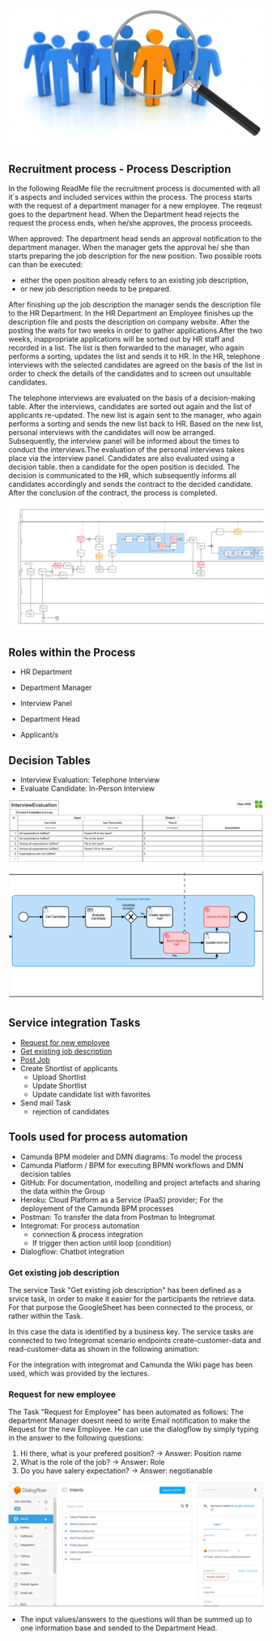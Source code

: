 ![](https://raw.githubusercontent.com/DigiBP/digibp-dom/master/Report%20Pics/recruitment.jpg?token=AjCUhxHgVTWjl5CuNBnzQtnPd_1e-Ur3ks5bG7ZEwA%3D%3D)


## Recruitment process - Process Description

In the following ReadMe file the recruitment process is documented with all it`s aspects and included services within 
the process.
The process starts with the request of a department manager for a new employee. The reqeust goes to the department 
head. When the Department head rejects the request the process ends, when he/she approves, the process proceeds. 

When approved: The department head sends an approval notification to the department manager. When the 
manager gets the approval he/ she than starts preparing the job description for the new position. 
Two possible roots can than be executed: 

- either the open position already refers to an existing job description, 
- or new job description needs to be prepared. 

After finishing up the job description the manager sends the description file to the HR 
Department. In the HR Department an Employee finishes up the description file and posts the description on company 
website. After the posting the waits for two weeks in order to gather applications.After the two weeks, inappropriate 
applications will be sorted out by HR staff and recorded in a list. The list is then forwarded to the manager, who 
again performs a sorting, updates the list and sends it to HR. In the HR, telephone interviews with the selected 
candidates are agreed on the basis of the list in order to check the details of the candidates and to screen out 
unsuitable candidates. 

The telephone interviews are evaluated on the basis of a decision-making table. After the 
interviews, candidates are sorted out again and the list of applicants re-updated. The new list is again sent to the 
manager, who again performs a sorting and sends the new list back to HR. Based on the new list, personal interviews 
with the candidates will now be arranged. Subsequently, the interview panel will be informed about the times to conduct 
the interviews.The evaluation of the personal interviews takes place via the interview panel.
Candidates are also evaluated using a decision table. then a candidate for the open position is decided.
The decision is communicated to the HR, which subsequently informs all candidates accordingly and sends the contract 
to the decided candidate. After the conclusion of the contract, the process is completed.

![](https://raw.githubusercontent.com/DigiBP/digibp-dom/master/Report%20Pics/Bildschirmfoto%202018-05-24%20um%2014.46.10.png?token=AjCUh2nvx1PEy67KM8kxTyxqFaXyMHREks5bG7auwA%3D%3D)

## Roles within the Process

- HR Department
- Department Manager
- Interview Panel
- Department Head

- Applicant/s


## Decision Tables

- Interview Evaluation: Telephone Interview
- Evaluate Candidate: In-Person Interview

![](https://raw.githubusercontent.com/DigiBP/digibp-dom/master/Report%20Pics/Evaluate%20Candidate%20DMN.png?token=AjCUh_MSHd6V2tEd2MXCfWVVbtRKIHyQks5bG7jNwA%3D%3D)

![](https://raw.githubusercontent.com/DigiBP/digibp-dom/master/Report%20Pics/Evaluate%20Candidate_BPM.png?token=AjCUh9xXjraeovD7gA7CM_atqyFnK2TFks5bG7kZwA%3D%3D)


## Service integration Tasks

- [Request for new employee](Request)
- [Get existing job description](GetJob)
- [Post Job](post)
- Create Shortlist of applicants
  - Upload Shortlist
  - Update Shortlist
  - Update candidate list with favorites
- Send mail Task
  - rejection of candidates
  

## Tools used for process automation

- Camunda BPM modeler and DMN diagrams: To model the process
- Camunda Platform / BPM for executing BPMN workflows and DMN decision tables
- GitHub: For documentation, modelling and project artefacts and sharing the data within the Group
- Heroku: Cloud Platform as a Service (PaaS) provider; For the deployement of the Camunda BPM processes
- Postman: To transfer the data from Postman to Integromat
- Integromat: For process automation  
  - connection & process integration
  - If trigger then action until loop (condition)
- Dialogflow: Chatbot integration


### Get existing job description

The service Task "Get existing job description" has been defined as a srvice task, in order to make it easier for the participants the retrieve data. For that purpose the GoogleSheet has been connected to the process, or rather within the Task. 

In this case the data is identified by a business key. The service tasks are connected to two Integromat scenario endpoints create-customer-data and read-customer-data as shown in the following animation:

For the integration with integromat and Camunda the Wiki page has been used, which was provided by the lectures.


### Request for new employee

The Task "Request for Employee" has been automated as follows: The department Manager doesnt need to write Email notification to make the Request for the new Employee. He can use the dialogflow by simply typing in the answer to the following questions:

1. Hi there, what is your prefered position? -> Answer: Position name
2. What is the role of the job? -> Answer: Role
3. Do you have salery expectation? -> Answer: negotianable

![](https://raw.githubusercontent.com/DigiBP/digibp-dom/master/Report%20Pics/dialogflowOne.PNG?token=AjCUh2xTw6qZ3RrwyTKBPy3_XkVJAfb0ks5bG7oIwA%3D%3D)

- The input values/answers to the questions will than be summed up to one information base and sended to the Department Head.


